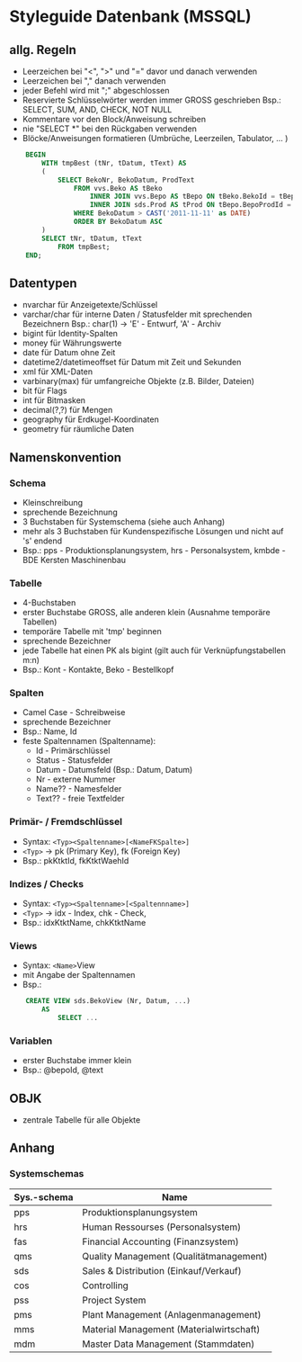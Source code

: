 ﻿# Styleguide Datenbank (MSSQL)

## allg. Regeln

* Leerzeichen bei "<", ">" und "=" davor und danach verwenden
* Leerzeichen bei "," danach verwenden
* jeder Befehl wird mit ";" abgeschlossen
* Reservierte Schlüsselwörter werden immer GROSS geschrieben
	Bsp.: SELECT, SUM, AND, CHECK, NOT NULL
* Kommentare vor den Block/Anweisung schreiben
* nie "SELECT *" bei den Rückgaben verwenden
* Blöcke/Anweisungen formatieren (Umbrüche, Leerzeilen, Tabulator, ... )
```sql 
	BEGIN
		WITH tmpBest (tNr, tDatum, tText) AS
		(
			SELECT BekoNr, BekoDatum, ProdText
				FROM vvs.Beko AS tBeko
					INNER JOIN vvs.Bepo AS tBepo ON tBeko.BekoId = tBepo.BepoBekoId
					INNER JOIN sds.Prod AS tProd ON tBepo.BepoProdId = tProd.ProdId
				WHERE BekoDatum > CAST('2011-11-11' as DATE)
				ORDER BY BekoDatum ASC
		)
		SELECT tNr, tDatum, tText
			FROM tmpBest;
	END;
```
			
## Datentypen

* nvarchar für Anzeigetexte/Schlüssel
* varchar/char für interne Daten / Statusfelder mit sprechenden Bezeichnern
	Bsp.:  char(1) -> 'E' - Entwurf, 'A' - Archiv
* bigint für Identity-Spalten
* money für Währungswerte
* date für Datum ohne Zeit
* datetime2/datetimeoffset für Datum mit Zeit und Sekunden
* xml für XML-Daten
* varbinary(max) für umfangreiche Objekte (z.B. Bilder, Dateien)
* bit für Flags
* int für Bitmasken
* decimal(?,?) für Mengen
* geography für Erdkugel-Koordinaten
* geometry für räumliche Daten 

## Namenskonvention

### Schema

* Kleinschreibung
* sprechende Bezeichnung
* 3 Buchstaben für Systemschema (siehe auch Anhang)
* mehr als 3 Buchstaben für Kundenspezifische Lösungen und nicht auf 's' endend
* Bsp.: pps - Produktionsplanungsystem, hrs - Personalsystem, kmbde - BDE Kersten Maschinenbau

### Tabelle

* 4-Buchstaben 
* erster Buchstabe GROSS, alle anderen klein (Ausnahme temporäre Tabellen)
* temporäre Tabelle mit 'tmp' beginnen
* sprechende Bezeichner 
* jede Tabelle hat einen PK als bigint (gilt auch für Verknüpfungstabellen m:n)
* Bsp.: Kont - Kontakte, Beko - Bestellkopf

### Spalten

* Camel Case - Schreibweise
* sprechende Bezeichner
* Bsp.: Name, Id
* feste Spaltennamen (Spaltenname):
	- Id - Primärschlüssel
	- Status - Statusfelder
	- Datum - Datumsfeld (Bsp.: Datum, Datum)
	- Nr - externe Nummer
	- Name?? - Namesfelder
	- Text?? - freie Textfelder

### Primär- / Fremdschlüssel

* Syntax: `<Typ><Spaltenname>[<NameFKSpalte>]`
* `<Typ>` -> pk (Primary Key), fk (Foreign Key)
* Bsp.: pkKtktId, fkKtktWaehId

### Indizes / Checks 

* Syntax: `<Typ><Spaltenname>[<Spaltennname>]`
* `<Typ>` -> idx - Index, chk - Check, 
* Bsp.: idxKtktName, chkKtktName

### Views

* Syntax: `<Name>`View
* mit Angabe der Spaltennamen
* Bsp.: 
```sql
	CREATE VIEW sds.BekoView (Nr, Datum, ...)
		AS 
			SELECT ...
```

### Variablen

* erster Buchstabe immer klein
* Bsp.: @bepoId, @text


## OBJK

* zentrale Tabelle für alle Objekte

## Anhang

### Systemschemas

| Sys.-schema | Name                                    |
|-------------|-----------------------------------------|
| pps         | Produktionsplanungsystem                |
| hrs         | Human Ressourses (Personalsystem)       |
| fas         | Financial Accounting (Finanzsystem)     |
| qms         | Quality Management (Qualitätmanagement) |
| sds         | Sales & Distribution (Einkauf/Verkauf)  |
| cos         | Controlling								|
| pss         | Project System							|
| pms         | Plant Management (Anlagenmanagement)	|
| mms         | Material Management (Materialwirtschaft)|
| mdm         | Master Data Management (Stammdaten)		|

